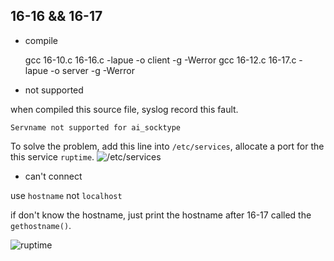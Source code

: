## 16-16 && 16-17

- compile

    gcc 16-10.c 16-16.c -lapue -o client -g -Werror
    gcc 16-12.c 16-17.c -lapue -o server -g -Werror

- not supported

when compiled this source file, syslog record this fault.

    Servname not supported for ai_socktype

To solve the problem, add this line into `/etc/services`, allocate a port for the this service `ruptime`.
![/etc/services](https://github.com/fATwaer/APUE/tree/master/docs/pic/service.png)

- can't connect 

use `hostname` not `localhost`

if don't know the hostname, just print the hostname after 16-17 called the `gethostname()`.

![ruptime](https://github.com/fATwaer/APUE/tree/master/docs/pic/ruptime.png)
